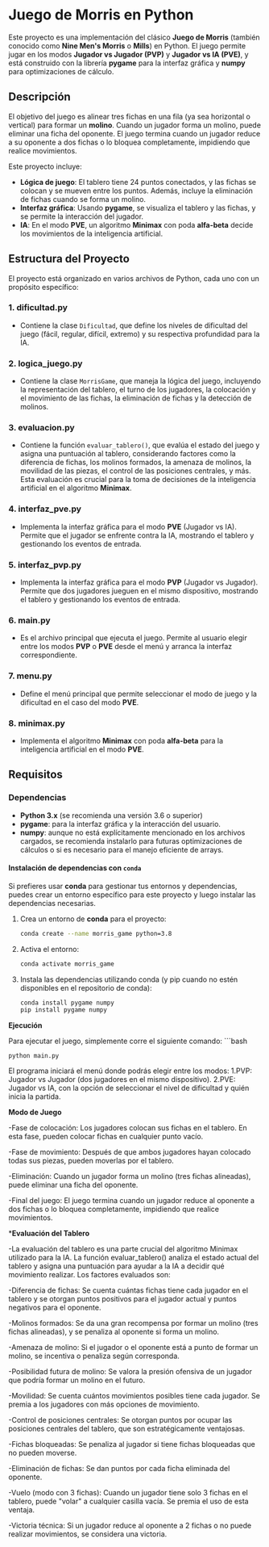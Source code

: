 # Juego de Morris en Python

Este proyecto es una implementación del clásico **Juego de Morris** (también conocido como **Nine Men's Morris** o **Mills**) en Python. El juego permite jugar en los modos **Jugador vs Jugador (PVP)** y **Jugador vs IA (PVE)**, y está construido con la librería **pygame** para la interfaz gráfica y **numpy** para optimizaciones de cálculo.

## Descripción

El objetivo del juego es alinear tres fichas en una fila (ya sea horizontal o vertical) para formar un **molino**. Cuando un jugador forma un molino, puede eliminar una ficha del oponente. El juego termina cuando un jugador reduce a su oponente a dos fichas o lo bloquea completamente, impidiendo que realice movimientos.

Este proyecto incluye:

- **Lógica de juego**: El tablero tiene 24 puntos conectados, y las fichas se colocan y se mueven entre los puntos. Además, incluye la eliminación de fichas cuando se forma un molino.
- **Interfaz gráfica**: Usando **pygame**, se visualiza el tablero y las fichas, y se permite la interacción del jugador.
- **IA**: En el modo **PVE**, un algoritmo **Minimax** con poda **alfa-beta** decide los movimientos de la inteligencia artificial.

## Estructura del Proyecto

El proyecto está organizado en varios archivos de Python, cada uno con un propósito específico:

### 1. **dificultad.py**
   - Contiene la clase `Dificultad`, que define los niveles de dificultad del juego (fácil, regular, difícil, extremo) y su respectiva profundidad para la IA.

### 2. **logica_juego.py**
   - Contiene la clase `MorrisGame`, que maneja la lógica del juego, incluyendo la representación del tablero, el turno de los jugadores, la colocación y el movimiento de las fichas, la eliminación de fichas y la detección de molinos.

### 3. **evaluacion.py**
   - Contiene la función `evaluar_tablero()`, que evalúa el estado del juego y asigna una puntuación al tablero, considerando factores como la diferencia de fichas, los molinos formados, la amenaza de molinos, la movilidad de las piezas, el control de las posiciones centrales, y más. Esta evaluación es crucial para la toma de decisiones de la inteligencia artificial en el algoritmo **Minimax**.

### 4. **interfaz_pve.py**
   - Implementa la interfaz gráfica para el modo **PVE** (Jugador vs IA). Permite que el jugador se enfrente contra la IA, mostrando el tablero y gestionando los eventos de entrada.

### 5. **interfaz_pvp.py**
   - Implementa la interfaz gráfica para el modo **PVP** (Jugador vs Jugador). Permite que dos jugadores jueguen en el mismo dispositivo, mostrando el tablero y gestionando los eventos de entrada.

### 6. **main.py**
   - Es el archivo principal que ejecuta el juego. Permite al usuario elegir entre los modos **PVP** o **PVE** desde el menú y arranca la interfaz correspondiente.

### 7. **menu.py**
   - Define el menú principal que permite seleccionar el modo de juego y la dificultad en el caso del modo **PVE**.

### 8. **minimax.py**
   - Implementa el algoritmo **Minimax** con poda **alfa-beta** para la inteligencia artificial en el modo **PVE**.

## Requisitos

### Dependencias

- **Python 3.x** (se recomienda una versión 3.6 o superior)
- **pygame**: para la interfaz gráfica y la interacción del usuario.
- **numpy**: aunque no está explícitamente mencionado en los archivos cargados, se recomienda instalarlo para futuras optimizaciones de cálculos o si es necesario para el manejo eficiente de arrays.

#### Instalación de dependencias con `conda`

Si prefieres usar **conda** para gestionar tus entornos y dependencias, puedes crear un entorno específico para este proyecto y luego instalar las dependencias necesarias.

1. Crea un entorno de **conda** para el proyecto:

   ```bash
   conda create --name morris_game python=3.8
2. Activa el entorno:
   ```bash
   conda activate morris_game
3. Instala las dependencias utilizando conda (y pip cuando no estén disponibles en el repositorio de conda):

    ```bash
    conda install pygame numpy
    pip install pygame numpy
**Ejecución**

  Para ejecutar el juego, simplemente corre el siguiente comando:
     ```bash
     
    python main.py
  El programa iniciará el menú donde podrás elegir entre los modos:
    1.PVP: Jugador vs Jugador (dos jugadores en el mismo dispositivo).
    2.PVE: Jugador vs IA, con la opción de seleccionar el nivel de dificultad y quién inicia la partida.

 **Modo de Juego**

 
  -Fase de colocación: Los jugadores colocan sus fichas en el tablero. En esta fase, pueden colocar fichas en cualquier punto vacío.
  
  -Fase de movimiento: Después de que ambos jugadores hayan colocado todas sus piezas, pueden moverlas por el tablero.
  
  -Eliminación: Cuando un jugador forma un molino (tres fichas alineadas), puede eliminar una ficha del oponente.
  
  -Final del juego: El juego termina cuando un jugador reduce al oponente a dos fichas o lo bloquea completamente, impidiendo que realice movimientos.

***Evaluación del Tablero**

  -La evaluación del tablero es una parte crucial del algoritmo Minimax utilizado para la IA. La función evaluar_tablero() analiza el estado actual del tablero y asigna una puntuación para ayudar a la IA a decidir qué movimiento realizar. Los factores evaluados son:
  
  -Diferencia de fichas: Se cuenta cuántas fichas tiene cada jugador en el tablero y se otorgan puntos positivos para el jugador actual y puntos negativos para el oponente.
  
  -Molinos formados: Se da una gran recompensa por formar un molino (tres fichas alineadas), y se penaliza al oponente si forma un molino.
  
  -Amenaza de molino: Si el jugador o el oponente está a punto de formar un molino, se incentiva o penaliza según corresponda.
  
  -Posibilidad futura de molino: Se valora la presión ofensiva de un jugador que podría formar un molino en el futuro.
  
  -Movilidad: Se cuenta cuántos movimientos posibles tiene cada jugador. Se premia a los jugadores con más opciones de movimiento.
  
  -Control de posiciones centrales: Se otorgan puntos por ocupar las posiciones centrales del tablero, que son estratégicamente ventajosas.
  
  -Fichas bloqueadas: Se penaliza al jugador si tiene fichas bloqueadas que no pueden moverse.
  
  -Eliminación de fichas: Se dan puntos por cada ficha eliminada del oponente.
  
  -Vuelo (modo con 3 fichas): Cuando un jugador tiene solo 3 fichas en el tablero, puede "volar" a cualquier casilla vacía. Se premia el uso de esta ventaja.
  
  -Victoria técnica: Si un jugador reduce al oponente a 2 fichas o no puede realizar movimientos, se considera una victoria.

